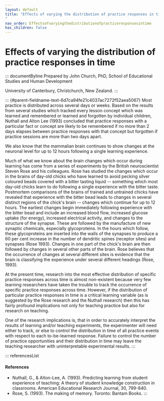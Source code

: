 ```yaml
---
layout: default
title: "Effects of varying the distribution of practice responses in time 
"
nav_order: Effectsofvaryingthedistributionofpracticeresponsesintime
has_children: false
---
```

# Effects of varying the distribution of practice responses in time 


::: documentByline
Prepared by John Church, PhD, School of Educational Studies and Human
Development

University of Canterbury, Christchurch, New Zealand.
:::

::: {#parent-fieldname-text-6d7ca94fe21c4037ac7272f52aea5067}
Most practice is distributed across several days or weeks. Based on the
results from several studies which tracked every lesson concept which
was learned and remembered or learned and forgotten by individual
children, Nuthall and Alton Lee (1993) concluded that practice responses
with a particular fact or concept are likely to be remembered if no more
than 2 days elapses between practice responses with that concept but
forgotten if practice sessions are more than two days apart.

We also know that the mammalian brain continues to show changes at the
neuronal level for up to 12 hours following a single learning
experience.

Much of what we know about the brain changes which occur during learning
has come from a series of experiments by the British neuroscientist
Steven Rose and his colleagues. Rose has studied the changes which occur
in the brains of day-old chicks who have learned to avoid pecking silver
coloured beads covered with a bitter tasting liquid -- something which
most day-old chicks learn to do following a single experience with the
bitter taste. Postmortem comparisons of the brains of trained and
untrained chicks have revealed that experience with the bitter bead
leads to changes in several distinct regions of the chick's brain --
changes which continue for up to 12 hours. The earliest changes begin
immediately following experience with the bitter bead and include an
increased blood flow, increased glucose uptake (for energy), increased
electrical activity, and changes to the structure of the synapse. These
are followed by the manufacture of new synaptic chemicals, especially
glycoproteins. In the hours which follow, these glycoproteins are
inserted into the walls of the synapses to produce a 60 per cent
increase in the number of dendritic spines (receptor sites) and synapses
(Rose 1993). Changes in one part of the chick's brain are then followed
by changes in several other parts of the brain. Rose believes that the
occurrence of changes at several different sites is evidence that the
brain is classifying the experience under several different headings
(Rose, 1993).

At the present time, research into the most effective distribution of
specific practice responses across time is almost non-existent because
very few learning researchers have taken the trouble to track the
occurrence of specific practice responses across time. However, if the
distribution of particular practice responses in time is a critical
learning variable (as is suggested by the Rose research and the Nuthall
research) then this has fairly profound implications not only for
teaching practice but also for research on teaching.

One of the research implications is, that in order to accurately
interpret the results of learning and/or teaching experiments, the
experimenter will need either to track, or else to control the
distribution in time of all practice events with respect to each
to-be-learned response. Failure to control the number of practice
opportunities and their distribution in time may leave the teaching
researcher with uninterpretable experimental results.
:::

::: referencesList
#### References

-   Nuthall, G., & Alton-Lee, A. (1993). Predicting learning from
    student experience of teaching: A theory of student knowledge
    construction in classrooms. American Educational Research Journal,
    30, 799-840.
-   Rose, S. (1993). The making of memory. Toronto: Bantam Books.
:::
